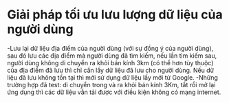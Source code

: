 # Giải pháp tối ưu lưu lượng dữ liệu của người dùng
-Lưu lại dữ liệu địa điểm của người dùng (với sự đồng ý của người dùng), sau đó lưu các địa điểm mà người dùng đã tìm kiếm, nếu lần tìm kiếm sau, người dùng không di chuyển ra khỏi bán kính 3km (có thể hơn tùy thuộc) của địa điểm đã lưu thì chỉ cần lấy dữ liệu đã lưu cho người dùng. Nếu dữ liệu đã lưu không tồn tại thì mới sử dụng dữ liệu lấy mới từ Google.
-Những trường hợp đã test: di chuyển trong và ra khỏi bán kính 3Km, tắt rồi mở lại ứng dụng thì các dữ liệu vẫn tải được với điều kiện không có mạng internet.
